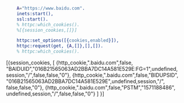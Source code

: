 ```erlang

    A="https://www.baidu.com".
    inets:start(),
    ssl:start().
    % httpc:which_cookies().
    %[{session_cookies,[]}]

    httpc:set_options([{cookies,enabled}]),
    httpc:request(get, {A,[]},[],[]).   
    % httpc:which_cookies().

```
[{session_cookies,
[
 {http_cookie,".baidu.com",false, "BAIDUID","016B21565063AD2BBA7DC14A581E529E:FG=1",undefined, session,"/",false,false,"0"},
 {http_cookie,".baidu.com",false,"BIDUPSID", "016B21565063AD2BBA7DC14A581E529E",undefined,session,"/", false,false,"0"},
 {http_cookie,".baidu.com",false,"PSTM","1571188486", undefined,session,"/",false,false,"0"}
]
}]
